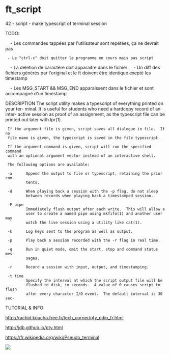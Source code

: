 # ft_script
42 - script - make typescript of terminal session

TODO:
     
     - Les commandes tappées par l'utilisateur sont repétées, ça ne devrait pas
     
     - Le "ctrl-c" doit quitter le programme en cours mais pas script
     
     - La deletion de caractère doit apparaitre dans le fichier
     
     - Un diff des fichiers générés par l'original et le ft doivent être identique exepté les timestamp
     
     - Les MSG_START && MSG_END apparaissent dans le fichier et sont accompagné d'un timestamp

DESCRIPTION
     The script utility makes a typescript of everything printed on your ter-
     minal.  It is useful for students who need a hardcopy record of an inter-
     active session as proof of an assignment, as the typescript file can be
     printed out later with lpr(1).

     If the argument file is given, script saves all dialogue in file.  If no
     file name is given, the typescript is saved in the file typescript.

     If the argument command is given, script will run the specified command
     with an optional argument vector instead of an interactive shell.

     The following options are available:

     -a      Append the output to file or typescript, retaining the prior con-
             tents.

     -d      When playing back a session with the -p flag, do not sleep
             between records when playing back a timestamped session.

     -F pipe
             Immediately flush output after each write.  This will allow a
             user to create a named pipe using mkfifo(1) and another user may
             watch the live session using a utility like cat(1).

     -k      Log keys sent to the program as well as output.

     -p      Play back a session recorded with the -r flag in real time.

     -q      Run in quiet mode, omit the start, stop and command status mes-
             sages.

     -r      Record a session with input, output, and timestamping.

     -t time
             Specify the interval at which the script output file will be
             flushed to disk, in seconds.  A value of 0 causes script to flush
             after every character I/O event.  The default interval is 30 sec-


TUTORIAL & INFO:

http://rachid.koucha.free.fr/tech_corner/pty_pdip_fr.html

http://jdb.github.io/pty.html

https://fr.wikipedia.org/wiki/Pseudo_terminal

<img src="https://upload.wikimedia.org/wikipedia/commons/thumb/e/ef/Termios-script-diagram.png/1280px-Termios-script-diagram.png"/>
